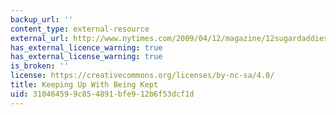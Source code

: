 ```yaml
---
backup_url: ''
content_type: external-resource
external_url: http://www.nytimes.com/2009/04/12/magazine/12sugardaddies-t.html?pagewanted=all&mtrref=undefined&gwh=8C6A7E617CA7297AEA6BC08A1045207C&gwt=pay
has_external_licence_warning: true
has_external_license_warning: true
is_broken: ''
license: https://creativecommons.org/licenses/by-nc-sa/4.0/
title: Keeping Up With Being Kept
uid: 31046459-9c85-4891-bfe9-12b6f53dcf1d
---
```

